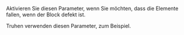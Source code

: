 Aktivieren Sie diesen Parameter, wenn Sie möchten, dass die Elemente fallen, wenn der Block defekt ist.

Truhen verwenden diesen Parameter, zum Beispiel.